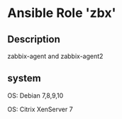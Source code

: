 # Ansible Role 'zbx'
## Description
zabbix-agent and zabbix-agent2

## system
OS: Debian 7,8,9,10

OS: Citrix XenServer 7

